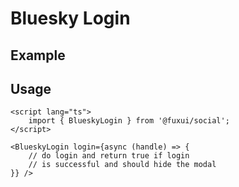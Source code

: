 <script lang="ts">
	import Example from './Example.svelte';
</script>

# Bluesky Login

## Example

<Example />

## Usage

```svelte
<script lang="ts">
	import { BlueskyLogin } from '@fuxui/social';
</script>

<BlueskyLogin login={async (handle) => {
	// do login and return true if login 
	// is successful and should hide the modal
}} />
```
